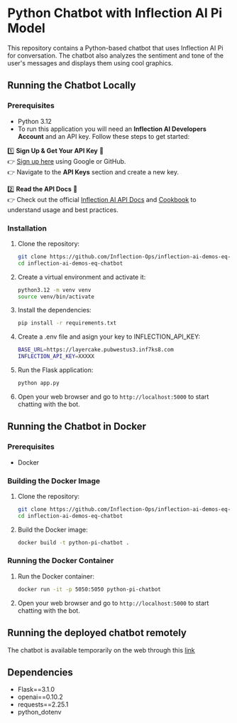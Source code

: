 # Python Chatbot with Inflection AI Pi Model

This repository contains a Python-based chatbot that uses Inflection AI Pi for conversation. The chatbot also analyzes the sentiment and tone of the user's messages and displays them using cool graphics.

## Running the Chatbot Locally

### Prerequisites

- Python 3.12
- To run this application you will need an **Inflection AI Developers Account** and an API key. Follow these steps to get started:

1️⃣ **Sign Up & Get Your API Key** 🔑  
👉 [Sign up here](https://developers.inflection.ai/login) using Google or GitHub.  
👉 Navigate to the **API Keys** section and create a new key. 

2️⃣ **Read the API Docs** 📖  
👉 Check out the official [Inflection AI API Docs](https://developers.inflection.ai/docs) and [Cookbook](https://github.com/Inflection-Ops/inflection-ai-cookbook/) to understand usage and best practices.

### Installation

1. Clone the repository:
    ```sh
    git clone https://github.com/Inflection-Ops/inflection-ai-demos-eq-chatbot.git
    cd inflection-ai-demos-eq-chatbot
    ```

2. Create a virtual environment and activate it:
    ```sh
    python3.12 -m venv venv
    source venv/bin/activate
    ```

3. Install the dependencies:
    ```sh
    pip install -r requirements.txt
    ```

4. Create a .env file and asign your key to INFLECTION_API_KEY:
    ```sh
    BASE_URL=https://layercake.pubwestus3.inf7ks8.com
    INFLECTION_API_KEY=XXXXX
    ```

5. Run the Flask application:
    ```sh
    python app.py
    ```

6. Open your web browser and go to `http://localhost:5000` to start chatting with the bot.

## Running the Chatbot in Docker

### Prerequisites

- Docker

### Building the Docker Image

1. Clone the repository:
    ```sh
    git clone https://github.com/Inflection-Ops/inflection-ai-demos-eq-chatbot.git
    cd inflection-ai-demos-eq-chatbot
    ```

2. Build the Docker image:
    ```sh
    docker build -t python-pi-chatbot .
    ```

### Running the Docker Container

1. Run the Docker container:
    ```sh
    docker run -it -p 5050:5050 python-pi-chatbot
    ```

2. Open your web browser and go to `http://localhost:5000` to start chatting with the bot.

## Running the deployed chatbot remotely
The chatbot is available temporarily on the web through this [link](https://inflection-ai-demos-eq-chatbot.onrender.com) 

## Dependencies

- Flask==3.1.0
- openai==0.10.2
- requests==2.25.1
- python_dotenv
